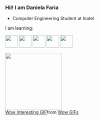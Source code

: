 ### Hii! I am Daniela Faria

-  Computer Engineering Student at Inatel

I am learning:

<img src="https://cdn.jsdelivr.net/gh/devicons/devicon/icons/git/git-original.svg" width="40" height="40"/> <img src="https://cdn.jsdelivr.net/gh/devicons/devicon/icons/java/java-plain.svg" width="40" height="40"/> <img src="https://cdn.jsdelivr.net/gh/devicons/devicon/icons/javascript/javascript-original.svg" width="40" height="40"/> <img src="https://cdn.jsdelivr.net/gh/devicons/devicon/icons/cplusplus/cplusplus-plain.svg" width="40" height="40"/> <img src="https://cdn.jsdelivr.net/gh/devicons/devicon/icons/mysql/mysql-plain-wordmark.svg" width="40" height="40"/>

<div>
<a href="https://github.com/01danifaria">
<img height="180em" src="https://github-readme-stats.vercel.app/api?username=01danifaria&show_icons=true&theme=dracula&include_all_commits=true&count_private=true"/>
</div>

<div>
<class="tenor-gif-embed" data-postid="23685199" data-share-method="host" data-aspect-ratio="0.8" data-width="100%"><a href="https://tenor.com/view/wow-interesting-cool-busy-busy-cat-gif-23685199">Wow Interesting GIF</a>from <a href="https://tenor.com/search/wow-gifs">Wow GIFs</a></div> <script type="text/javascript" async src="https://tenor.com/embed.js"> </script>
